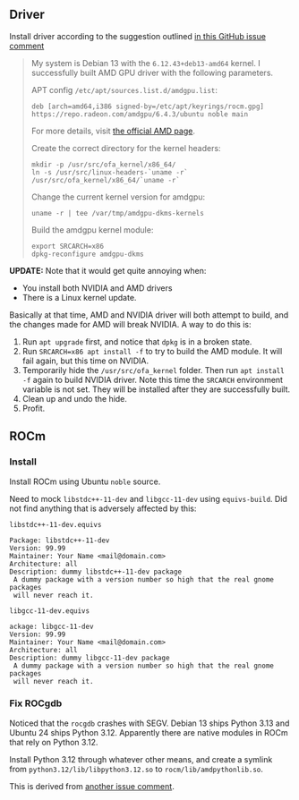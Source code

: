 ## Driver

Install driver according to the suggestion outlined [in this GitHub issue comment](https://github.com/ROCm/ROCm/issues/5111#issuecomment-3288690022)

> My system is Debian 13 with the `6.12.43+deb13-amd64` kernel. I successfully built AMD GPU driver with the following parameters.
> 
> APT config `/etc/apt/sources.list.d/amdgpu.list`:
> 
> ```
> deb [arch=amd64,i386 signed-by=/etc/apt/keyrings/rocm.gpg] https://repo.radeon.com/amdgpu/6.4.3/ubuntu noble main
> ```
> 
> For more details, visit [the official AMD page](https://rocm.docs.amd.com/projects/install-on-linux/en/latest/install/quick-start.html).
> 
> Create the correct directory for the kernel headers:
> 
> ```
> mkdir -p /usr/src/ofa_kernel/x86_64/
> ln -s /usr/src/linux-headers-`uname -r` /usr/src/ofa_kernel/x86_64/`uname -r`
> ```
> 
> Change the current kernel version for amdgpu:
> 
> ```
> uname -r | tee /var/tmp/amdgpu-dkms-kernels
> ```
> 
> Build the amdgpu kernel module:
> 
> ```
> export SRCARCH=x86
> dpkg-reconfigure amdgpu-dkms
> ```

**UPDATE:**
Note that it would get quite annoying when:
- You install both NVIDIA and AMD drivers
- There is a Linux kernel update.

Basically at that time, AMD and NVIDIA driver will both attempt to build, and the changes made for AMD will break NVIDIA. A way to do this is:

1. Run `apt upgrade` first, and notice that `dpkg` is in a broken state.
2. Run `SRCARCH=x86 apt install -f` to try to build the AMD module. It will fail again, but this time on NVIDIA.
3. Temporarily hide the `/usr/src/ofa_kernel` folder. Then run `apt install -f` again to build NVIDIA driver. Note this time the `SRCARCH` environment variable is not set. They will be installed after they are successfully built.
4. Clean up and undo the hide. 
5. Profit.

## ROCm

### Install

Install ROCm using Ubuntu `noble` source.

Need to mock `libstdc++-11-dev` and `libgcc-11-dev` using `equivs-build`. Did not find anything that is adversely affected by this:

`libstdc++-11-dev.equivs`
```
Package: libstdc++-11-dev
Version: 99.99
Maintainer: Your Name <mail@domain.com>
Architecture: all
Description: dummy libstdc++-11-dev package
 A dummy package with a version number so high that the real gnome packages
 will never reach it.
```

`libgcc-11-dev.equivs`
```
ackage: libgcc-11-dev
Version: 99.99
Maintainer: Your Name <mail@domain.com>
Architecture: all
Description: dummy libgcc-11-dev package
 A dummy package with a version number so high that the real gnome packages
 will never reach it.
```

### Fix ROCgdb

Noticed that the `rocgdb` crashes with SEGV. Debian 13 ships Python 3.13 and Ubuntu 24 ships Python 3.12. Apparently there are native modules in ROCm that rely on Python 3.12.

Install Python 3.12 through whatever other means, and create a symlink from `python3.12/lib/libpython3.12.so` to `rocm/lib/amdpythonlib.so`. 

This is derived from [another issue comment](https://github.com/ROCm/ROCgdb/issues/32#issuecomment-2602896045).